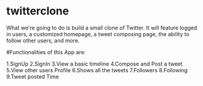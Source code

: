 # twitterclone
What we're going to do is build a small clone of Twitter. It will feature logged in users, a customized homepage, a tweet composing page, the ability to follow other users, and more. 

#Functionalities of this App are:

1.SignUp
2.SignIn
3.View a basic timeline
4.Compose and Post a tweet
5.View other users Profile
6.Shows all the tweets
7.Followers
8.Following
9.Tweet posted Time
